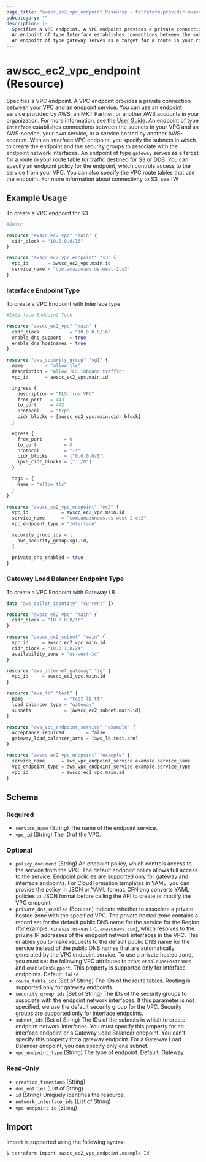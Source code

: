 ```yaml
---
page_title: "awscc_ec2_vpc_endpoint Resource - terraform-provider-awscc"
subcategory: ""
description: |-
  Specifies a VPC endpoint. A VPC endpoint provides a private connection between your VPC and an endpoint service. You can use an endpoint service provided by AWS, an MKT Partner, or another AWS accounts in your organization. For more information, see the User Guide https://docs.aws.amazon.com/vpc/latest/privatelink/.
  An endpoint of type Interface establishes connections between the subnets in your VPC and an AWS-service, your own service, or a service hosted by another AWS-account. With an interface VPC endpoint, you specify the subnets in which to create the endpoint and the security groups to associate with the endpoint network interfaces.
  An endpoint of type gateway serves as a target for a route in your route table for traffic destined for S3 or DDB. You can specify an endpoint policy for the endpoint, which controls access to the service from your VPC. You can also specify the VPC route tables that use the endpoint. For more information about connectivity to S3, see [W
---
```


# awscc_ec2_vpc_endpoint (Resource)

Specifies a VPC endpoint. A VPC endpoint provides a private connection between your VPC and an endpoint service. You can use an endpoint service provided by AWS, an MKT Partner, or another AWS accounts in your organization. For more information, see the [User Guide](https://docs.aws.amazon.com/vpc/latest/privatelink/).
 An endpoint of type ``Interface`` establishes connections between the subnets in your VPC and an AWS-service, your own service, or a service hosted by another AWS-account. With an interface VPC endpoint, you specify the subnets in which to create the endpoint and the security groups to associate with the endpoint network interfaces.
 An endpoint of type ``gateway`` serves as a target for a route in your route table for traffic destined for S3 or DDB. You can specify an endpoint policy for the endpoint, which controls access to the service from your VPC. You can also specify the VPC route tables that use the endpoint. For more information about connectivity to S3, see [W

## Example Usage

To create a VPC endpoint for S3
```terraform
#Basic

resource "awscc_ec2_vpc" "main" {
  cidr_block = "10.0.0.0/16"
}

resource "awscc_ec2_vpc_endpoint" "s3" {
  vpc_id       = awscc_ec2_vpc.main.id
  service_name = "com.amazonaws.us-west-2.s3"
}
```

### Interface Endpoint Type
To create a VPC Endpoint with Interface type
```terraform
#Interface Endpoint Type

resource "awscc_ec2_vpc" "main" {
  cidr_block           = "10.0.0.0/16"
  enable_dns_support   = true
  enable_dns_hostnames = true
}

resource "aws_security_group" "sg1" {
  name        = "allow_tls"
  description = "Allow TLS inbound traffic"
  vpc_id      = awscc_ec2_vpc.main.id

  ingress {
    description = "TLS from VPC"
    from_port   = 443
    to_port     = 443
    protocol    = "tcp"
    cidr_blocks = [awscc_ec2_vpc.main.cidr_block]
  }

  egress {
    from_port        = 0
    to_port          = 0
    protocol         = "-1"
    cidr_blocks      = ["0.0.0.0/0"]
    ipv6_cidr_blocks = ["::/0"]
  }

  tags = {
    Name = "allow_tls"
  }
}

resource "awscc_ec2_vpc_endpoint" "ec2" {
  vpc_id            = awscc_ec2_vpc.main.id
  service_name      = "com.amazonaws.us-west-2.ec2"
  vpc_endpoint_type = "Interface"

  security_group_ids = [
    aws_security_group.sg1.id,
  ]

  private_dns_enabled = true
}
```

### Gateway Load Balancer Endpoint Type
To create a VPC Endpoint with Gateway LB
```terraform
data "aws_caller_identity" "current" {}

resource "awscc_ec2_vpc" "main" {
  cidr_block = "10.0.0.0/16"
}

resource "awscc_ec2_subnet" "main" {
  vpc_id     = awscc_ec2_vpc.main.id
  cidr_block = "10.0.1.0/24"
  availability_zone = "us-west-1c"
}

resource "aws_internet_gateway" "ig" {
  vpc_id     = awscc_ec2_vpc.main.id
}

resource "aws_lb" "test" {
  name               = "test-lb-tf"
  load_balancer_type = "gateway"
  subnets            = [awscc_ec2_subnet.main.id]
}

resource "aws_vpc_endpoint_service" "example" {
  acceptance_required        = false
  gateway_load_balancer_arns = [aws_lb.test.arn]
}

resource "awscc_ec2_vpc_endpoint" "example" {
  service_name      = aws_vpc_endpoint_service.example.service_name
  vpc_endpoint_type = aws_vpc_endpoint_service.example.service_type
  vpc_id            = awscc_ec2_vpc.main.id
}
```

<!-- schema generated by tfplugindocs -->
## Schema

### Required

- `service_name` (String) The name of the endpoint service.
- `vpc_id` (String) The ID of the VPC.

### Optional

- `policy_document` (String) An endpoint policy, which controls access to the service from the VPC. The default endpoint policy allows full access to the service. Endpoint policies are supported only for gateway and interface endpoints.
 For CloudFormation templates in YAML, you can provide the policy in JSON or YAML format. CFNlong converts YAML policies to JSON format before calling the API to create or modify the VPC endpoint.
- `private_dns_enabled` (Boolean) Indicate whether to associate a private hosted zone with the specified VPC. The private hosted zone contains a record set for the default public DNS name for the service for the Region (for example, ``kinesis.us-east-1.amazonaws.com``), which resolves to the private IP addresses of the endpoint network interfaces in the VPC. This enables you to make requests to the default public DNS name for the service instead of the public DNS names that are automatically generated by the VPC endpoint service.
 To use a private hosted zone, you must set the following VPC attributes to ``true``: ``enableDnsHostnames`` and ``enableDnsSupport``.
 This property is supported only for interface endpoints.
 Default: ``false``
- `route_table_ids` (Set of String) The IDs of the route tables. Routing is supported only for gateway endpoints.
- `security_group_ids` (Set of String) The IDs of the security groups to associate with the endpoint network interfaces. If this parameter is not specified, we use the default security group for the VPC. Security groups are supported only for interface endpoints.
- `subnet_ids` (Set of String) The IDs of the subnets in which to create endpoint network interfaces. You must specify this property for an interface endpoint or a Gateway Load Balancer endpoint. You can't specify this property for a gateway endpoint. For a Gateway Load Balancer endpoint, you can specify only one subnet.
- `vpc_endpoint_type` (String) The type of endpoint.
 Default: Gateway

### Read-Only

- `creation_timestamp` (String)
- `dns_entries` (List of String)
- `id` (String) Uniquely identifies the resource.
- `network_interface_ids` (List of String)
- `vpc_endpoint_id` (String)

## Import

Import is supported using the following syntax:

```shell
$ terraform import awscc_ec2_vpc_endpoint.example Id
```